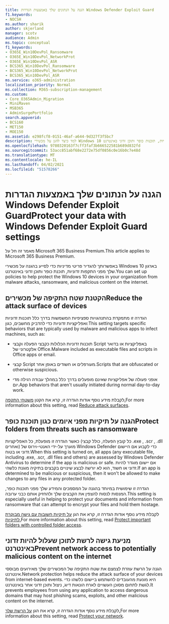 ```yaml
---
title: הגנה על הנתונים שלך באמצעות הגדרות Windows Defender Exploit Guard
f1.keywords:
- NOCSH
ms.author: sharik
author: skjerland
manager: scotv
audience: Admin
ms.topic: conceptual
f1_keywords:
- O365E_Win10DevPol_Ransomware
- O365E_Win10DevPol_NetworkProt
- O365E_Win10DevPol_ASR
- BCS365_Win10DevPol_Ransomware
- BCS365_Win10DevPol_NetworkProt
- BCS365_Win10DevPol_ASR
ms.service: o365-administration
localization_priority: Normal
ms.collection: M365-subscription-management
ms.custom:
- Core_O365Admin_Migration
- MiniMaven
- MSB365
- AdminSurgePortfolio
search.appverid:
- BCS160
- MET150
- MOE150
ms.assetid: e298fcf8-0151-46af-a644-9d327f3f5bc7
description: למד כיצד להגן על מכשירי Windows 10 בארגון שלך מפני התקפות זדוניות, תוכנות כופר ותוכן זדוני באינטרנט.
ms.openlocfilehash: 9780320163f7cff3faf3b666522581b689d832fd
ms.sourcegitcommit: 53acc851abf68e2272e75df0856c0e16b0c7e48d
ms.translationtype: MT
ms.contentlocale: he-IL
ms.lasthandoff: 04/02/2021
ms.locfileid: "51578266"
---
```

# <a name="protect-your-data-with-windows-defender-exploit-guard-settings"></a><span data-ttu-id="4a773-103">הגנה על הנתונים שלך באמצעות הגדרות Windows Defender Exploit Guard</span><span class="sxs-lookup"><span data-stu-id="4a773-103">Protect your data with Windows Defender Exploit Guard settings</span></span>

<span data-ttu-id="4a773-104">מאמר זה חל על Microsoft 365 Business Premium.</span><span class="sxs-lookup"><span data-stu-id="4a773-104">This article applies to Microsoft 365 Business Premium.</span></span>

<span data-ttu-id="4a773-105">באפשרותך להגדיר פריטי מדיניות כדי לסייע בהגנה על מכשירי Windows 10 בארגון שלך מפני התקפות זדוניות, תוכנת כופר ותוכן זדוני באינטרנט.</span><span class="sxs-lookup"><span data-stu-id="4a773-105">You can set up policies to help protect the Windows 10 devices in your organization from malware attacks, ransomware, and malicious content on the internet.</span></span>
  
## <a name="reduce-the-attack-surface-of-devices"></a><span data-ttu-id="4a773-106">הקטנת שטח התקיפה של מכשירים</span><span class="sxs-lookup"><span data-stu-id="4a773-106">Reduce the attack surface of devices</span></span>

<span data-ttu-id="4a773-107">הגדרה זו מתמקדת בהתנהגויות ספציפיות המשמשות בדרך כלל תוכנות זדוניות ואפליקציות זדוניות כדי להדביק מחשבים, כגון:</span><span class="sxs-lookup"><span data-stu-id="4a773-107">This setting targets specific behaviors that are typically used by malware and malicious apps to infect machines, such as:</span></span>
  
- <span data-ttu-id="4a773-108">תוכנות זדוניות הכלולות כקבצי הפעלה וקבצי Script באפליקציות או בדואר אלקטרוני של Office.</span><span class="sxs-lookup"><span data-stu-id="4a773-108">Malware included as executable files and scripts in Office apps or email.</span></span>
    
- <span data-ttu-id="4a773-109">קבצי Script מעורפלים או חשודים באופן אחר.</span><span class="sxs-lookup"><span data-stu-id="4a773-109">Scripts that are obfuscated or otherwise suspicious.</span></span>
    
- <span data-ttu-id="4a773-110">אופני פעולה של אפליקציות שאינם מופעלים בדרך כלל במהלך עבודה רגילה מדי יום.</span><span class="sxs-lookup"><span data-stu-id="4a773-110">App behaviors that aren't usually initiated during normal day-to-day work.</span></span>
    
<span data-ttu-id="4a773-111">לקבלת מידע נוסף אודות הגדרה זו, קרא את הקטן [משטחי התקפה.](/windows/security/threat-protection/microsoft-defender-atp/exploit-protection)</span><span class="sxs-lookup"><span data-stu-id="4a773-111">For more information about this setting, read [Reduce attack surfaces](/windows/security/threat-protection/microsoft-defender-atp/exploit-protection).</span></span>
  
## <a name="protect-folders-from-threats-such-as-ransomware"></a><span data-ttu-id="4a773-112">הגנה על תיקיות מפני איומים כגון תוכנת כופר</span><span class="sxs-lookup"><span data-stu-id="4a773-112">Protect folders from threats such as ransomware</span></span>

<span data-ttu-id="4a773-113">כאשר הגדרה זו מופעלת, כל האפליקציות (כל קובץ הפעלה, כולל קבצי .exe , .scr , .dll ואחרים) מוערך על-ידי האנטי-וירוס של Windows Defender כדי לקבוע אם היישום זדוני או בטוח.</span><span class="sxs-lookup"><span data-stu-id="4a773-113">When this setting is turned on, all apps (any executable file, including .exe, .scr, .dll files and others) are assessed by Windows Defender Antivirus to determine if the app is malicious or safe.</span></span> <span data-ttu-id="4a773-114">אם יישום מוגדר להיות זדוני או חשוד, הוא לא יורשה לבצע שינויים בקבצים בתיקיה מוגנת כלשהי.</span><span class="sxs-lookup"><span data-stu-id="4a773-114">If an app is determined to be malicious or suspicious, then it won't be allowed to make changes to any files in any protected folder.</span></span>
  
<span data-ttu-id="4a773-115">הגדרה זו שימושית במיוחד בהגנה על המסמכים והמידע שלך מפני תוכנות כופר, המנסות לנסות להצפין את הקבצים שלך ולהחזיק אותם כבני ערובה.</span><span class="sxs-lookup"><span data-stu-id="4a773-115">This setting is especially useful in helping to protect your documents and information from ransomware that can attempt to encrypt your files and hold them hostage.</span></span>
  
<span data-ttu-id="4a773-116">לקבלת מידע נוסף אודות הגדרה זו, קרא את הגן [על תיקיות חשובות עם גישה מבוקרת לתיקיות.](/mem/configmgr/protect/deploy-use/create-deploy-exploit-guard-policy#bkmk_CFA)</span><span class="sxs-lookup"><span data-stu-id="4a773-116">For more information about this setting, read [Protect important folders with controlled folder access](/mem/configmgr/protect/deploy-use/create-deploy-exploit-guard-policy#bkmk_CFA).</span></span>
  
## <a name="prevent-network-access-to-potentially-malicious-content-on-the-internet"></a><span data-ttu-id="4a773-117">מניעת גישה לרשת לתוכן שעלול להיות זדוני באינטרנט</span><span class="sxs-lookup"><span data-stu-id="4a773-117">Prevent network access to potentially malicious content on the internet</span></span>

<span data-ttu-id="4a773-118">הגנה על הרשת עוזרת לצמצם את שטח התקיפה של המכשירים שלך מאירועים מבוססי אינטרנט.</span><span class="sxs-lookup"><span data-stu-id="4a773-118">Network protection helps reduce the attack surface of your devices from internet-based events.</span></span> <span data-ttu-id="4a773-119">היא מונעת מהעובדים להשתמש ביישום כלשהו כדי לגשת לתחום מסוכן העשויים לארח הונאות דיוג, ניצול ותוכן זדוני אחר באינטרנט.</span><span class="sxs-lookup"><span data-stu-id="4a773-119">It prevents employees from using any application to access dangerous domains that may host phishing scams, exploits, and other malicious content on the internet.</span></span>
  
<span data-ttu-id="4a773-120">לקבלת מידע נוסף אודות הגדרה זו, קרא את הגן [על הרשת שלך.](/mem/configmgr/protect/deploy-use/create-deploy-exploit-guard-policy#bkmk_Nwp)</span><span class="sxs-lookup"><span data-stu-id="4a773-120">For more information about this setting, read [Protect your network](/mem/configmgr/protect/deploy-use/create-deploy-exploit-guard-policy#bkmk_Nwp).</span></span>
